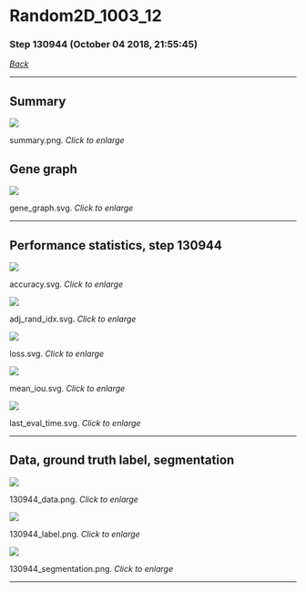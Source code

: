 # Random2D_1003_12

### Step 130944 (October 04 2018, 21:55:45)

[_Back_](..)

---

## Summary

<div class="images"><a href="media/summary.png"><img  src="media/summary.png" align="center"></a><p>summary.png. <i>Click to enlarge</i></p></div>

## Gene graph

<div class="images"><a href="media/gene_graph.svg"><img  src="media/gene_graph.svg" align="center"></a><p>gene_graph.svg. <i>Click to enlarge</i></p></div>

---

## Performance statistics, step 130944

<div class="images"><a href="media/accuracy.svg"><img class="mini" src="media/accuracy.svg" align="center"></a><p>accuracy.svg. <i>Click to enlarge</i></p></div>
<div class="images"><a href="media/adj_rand_idx.svg"><img class="mini" src="media/adj_rand_idx.svg" align="center"></a><p>adj_rand_idx.svg. <i>Click to enlarge</i></p></div>
<div class="images"><a href="media/loss.svg"><img class="mini" src="media/loss.svg" align="center"></a><p>loss.svg. <i>Click to enlarge</i></p></div>
<div class="images"><a href="media/mean_iou.svg"><img class="mini" src="media/mean_iou.svg" align="center"></a><p>mean_iou.svg. <i>Click to enlarge</i></p></div>
<div class="images"><a href="media/last_eval_time.svg"><img class="mini" src="media/last_eval_time.svg" align="center"></a><p>last_eval_time.svg. <i>Click to enlarge</i></p></div>

---

## Data, ground truth label, segmentation

<div class="images"><a href="media/130944_data.png"><img class="mini" src="media/130944_data.png" align="center"></a><p>130944_data.png. <i>Click to enlarge</i></p></div>
<div class="images"><a href="media/130944_label.png"><img class="mini" src="media/130944_label.png" align="center"></a><p>130944_label.png. <i>Click to enlarge</i></p></div>
<div class="images"><a href="media/130944_segmentation.png"><img class="mini" src="media/130944_segmentation.png" align="center"></a><p>130944_segmentation.png. <i>Click to enlarge</i></p></div>

---


